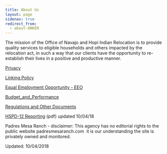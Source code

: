 ```yaml
---
title: About Us
layout: page
sidenav: true
redirect_from: 
  - about-ONHIR
---
```


The mission of the Office of Navajo and Hopi Indian Relocation is to provide quality services to eligible households and others impacted by the relocation act, in such a way that our clients have the opportunity to re-establish their lives in a positive and productive manner.

[Privacy]({{site.baseurl}}/privacy)

[Linking Policy]({{site.baseurl}}/policy/Linking-Policy.html)

[Equal Employment Opportunity - EEO]({{site.baseurl}}/eeo)

[Budget\_and\_Performance]({{site.baseurl}}/budget-and-performance/)

[Regulations and Other Documents](https://www.access.gpo.gov/nara/cfr/waisidx_03/25cfr700_03.html "Regulations and Other Documents")

[HSPD-12 Reporting]({{site.baseurl}}/assets/documents/about-ONHIR/HSPD-12-Reporting.pdf) (pdf) updated 10/04/18

Padres Mesa Ranch - disclaimer: This agency has no editorial rights to the public website padresmesaranch.com  it is our understanding the site is privately owned and monitored.

Updated: 10/04/2018